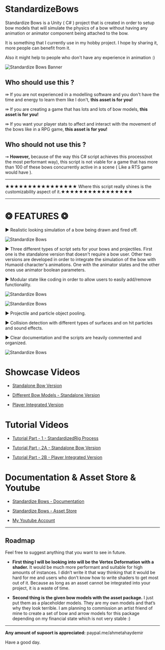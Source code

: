 # StandardizeBows
Standardize Bows is a Unity ( C# ) project that is created in order to setup bow models that will simulate the physics of a bow without having any animation or animator component being attached to the bow. 

It is something that I currently use in my hobby project. I hope by sharing it, more people can benefit from it.

Also it might help to people who don't have any experience in animation :)

![Standardize Bows Banner](https://github.com/ahmetahaydemir/StandardizeBows/raw/master/img/assetSocial1200.png "Standardize Bows Banner")

## Who should use this ?

⇛ If you are not experienced in a modelling software and you don't have the time and energy to learn them like I don't, **this asset is for you!**

⇛ If you are creating a game that has lots and lots of bow models, **this asset is for you!** 

⇛ If you want your player stats to affect and interact with the movement of the bows like in a RPG game, **this asset is for you!** 

## Who should not use this ?

⇝ **However,** because of the way this C# script achieves this process(not the most performant way), this script is not viable for a game that has more than 100 of these bows concurrently active in a scene ( Like a RTS game would have ). 

---

★★★★★★★★★★★★★★★★ Where this script really shines is the customizability aspect of it.★★★★★★★★★★★★★★★★

---

# ❂ FEATURES ❂ 

► Realistic looking simulation of a bow being drawn and fired off. 


![Standardize Bows](https://github.com/ahmetahaydemir/StandardizeBows/raw/master/img/StagesOfTheBow.png "Bow Simulation - Check out the showcase video") 

► Three different types of script sets for your bows and projectiles. First one is the standalone version that doesn't require a bow user. Other two versions are developed in order to integrate the simulation of the bow with Humaoid character's animations. One with the animator states and the other ones use animator boolean parameters. 

► Modular state like coding in order to allow users to easily add/remove functionality. 

![Standardize Bows](https://github.com/ahmetahaydemir/StandardizeBows/raw/master/img/FirstStructure.png "Update Structure of Standalone")



![Standardize Bows](https://github.com/ahmetahaydemir/StandardizeBows/raw/master/img/SecondStructure.png "Update Structure of Player Integrated Version")


► Projectile and particle object pooling. 


► Collision detection with different types of surfaces and on hit particles and sound effects. 


► Clear documentation and the scripts are heavily commented and organized. 



![Standardize Bows](https://github.com/ahmetahaydemir/StandardizeBows/raw/master/img/CodeShowcase.png "This code is cleaner than my room.") 

# Showcase Videos

* [Standalone Bow Version](https://youtu.be/UN7AWzPihGg)

* [Different Bow Models - Standalone Version](https://youtu.be/M18QIPQ9wFE)

* [Player Integrated Version](https://youtu.be/zEGKLUMUr0k)

# Tutorial Videos

* [Tutorial Part - 1 - StandardizedRig Process](https://youtu.be/e0Ch9-XPdtU)

* [Tutorial Part - 2A - Standalone Bow Version](https://youtu.be/s6zvTjLwbR4)

* [Tutorial Part - 2B - Player Integrated Version](https://youtu.be/ic9Tlx7flIY)

# Documentation & Asset Store & Youtube

* [Standardize Bows - Documentation](https://docs.google.com/document/d/1WQrHb0WXIHjRbb64JqA_QW6O-Yow9acdayFbsdy4ARk/edit?usp=sharing)

* [Standardize Bows - Asset Store](https://assetstore.unity.com/packages/tools/animation/standardize-bows-139068)

* [My Youtube Account](https://www.youtube.com/channel/UCg0QBQFEAHstDN3rXLveg5w)

---

## Roadmap

Feel free to suggest anything that you want to see in future.

* **First thing I will be looking into will be the Vertex Deformation with a shader.** It would be much more performant and suitable for high amounts of instances. I didn’t write it that way thinking that it would be hard for me and users who don’t know how to write shaders to get most out of it. Because as long as an asset cannot be integrated into your project, it is a waste of time.

* **Second thing is the given bow models with the asset package.** I just put them as a placeholder models. They are my own models and that’s why they look terrible. I am planning to commission an artist friend of mine to create a set of bow and arrow models for this package depending on my financial state which is not very stable :)

---

**Any amount of supoort is appreciated:**  paypal.me/ahmetahaydemir

Have a good day.
